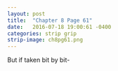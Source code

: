 ```yaml
---
layout: post
title:  "Chapter 8 Page 61"
date:   2016-07-18 19:00:61 -0400
categories: strip grip
strip-image: ch8pg61.png
---
```

But if taken bit by bit-  
